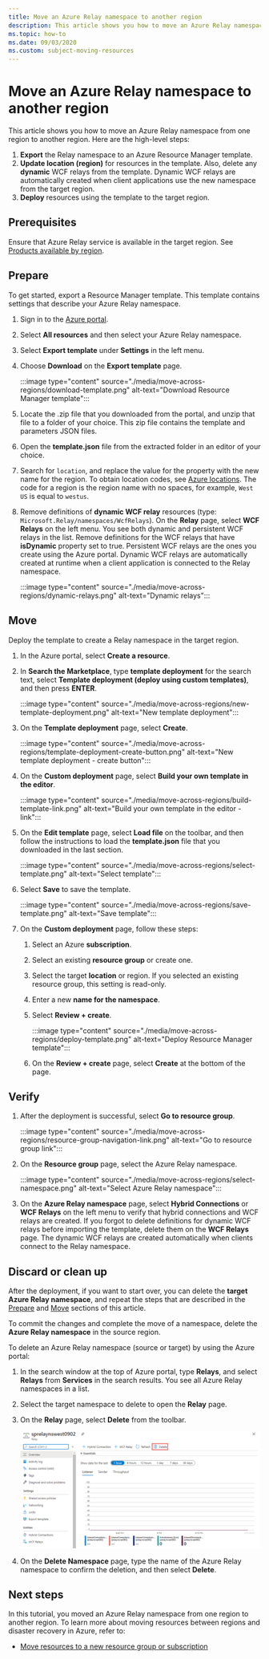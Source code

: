 ```yaml
---
title: Move an Azure Relay namespace to another region
description: This article shows you how to move an Azure Relay namespace from the current region to another region. 
ms.topic: how-to
ms.date: 09/03/2020
ms.custom: subject-moving-resources
---
```


# Move an Azure Relay namespace to another region
This article shows you how to move an Azure Relay namespace from one region to another region. Here are the high-level steps:

1. **Export** the Relay namespace to an Azure Resource Manager template.
1. **Update location (region)** for resources in the template. Also, delete any **dynamic** WCF relays from the template. Dynamic WCF relays are automatically created when client applications use the new namespace from the target region. 
1. **Deploy** resources using the template to the target region.

## Prerequisites
Ensure that Azure Relay service is available in the target region. See [Products available by region](https://azure.microsoft.com/global-infrastructure/services/?products=service-bus&regions=all). 
 
## Prepare
To get started, export a Resource Manager template. This template contains settings that describe your Azure Relay namespace.

1. Sign in to the [Azure portal](https://portal.azure.com).
2. Select **All resources** and then select your Azure Relay namespace.
3. Select **Export template** under **Settings** in the left menu.
4. Choose **Download** on the **Export template** page.

    :::image type="content" source="./media/move-across-regions/download-template.png" alt-text="Download Resource Manager template":::
5. Locate the .zip file that you downloaded from the portal, and unzip that file to a folder of your choice. This zip file contains the template and parameters JSON files. 
1. Open the **template.json** file from the extracted folder in an editor of your choice.
1. Search for `location`, and replace the value for the property with the new name for the region. To obtain location codes, see [Azure locations](https://azure.microsoft.com/global-infrastructure/locations/). The code for a region is the region name with no spaces, for example, `West US` is equal to `westus`.
1. Remove definitions of **dynamic WCF relay** resources (type: `Microsoft.Relay/namespaces/WcfRelays`). On the **Relay** page, select **WCF Relays** on the left menu. You see both dynamic and persistent WCF relays in the list. Remove definitions for the WCF relays that have **isDynamic** property set to true. Persistent WCF relays are the ones you create using the Azure portal. Dynamic WCF relays are automatically created at runtime when a client application is connected to the Relay namespace. 

    :::image type="content" source="./media/move-across-regions/dynamic-relays.png" alt-text="Dynamic relays":::

## Move
Deploy the template to create a Relay namespace in the target region. 

1. In the Azure portal, select **Create a resource**.
2. In **Search the Marketplace**, type **template deployment** for the search text, select **Template deployment (deploy using custom templates)**, and then press **ENTER**.

    :::image type="content" source="./media/move-across-regions/new-template-deployment.png" alt-text="New template deployment":::    
1. On the **Template deployment** page, select **Create**.

    :::image type="content" source="./media/move-across-regions/template-deployment-create-button.png" alt-text="New template deployment - create button":::        
1. On the **Custom deployment** page, select **Build your own template in the editor**.

    :::image type="content" source="./media/move-across-regions/build-template-link.png" alt-text="Build your own template in the editor - link":::            
1. On the **Edit template** page, select **Load file** on the toolbar, and then follow the instructions to load the **template.json** file that you downloaded in the last section.

    :::image type="content" source="./media/move-across-regions/select-template.png" alt-text="Select template":::                
1. Select **Save** to save the template. 

    :::image type="content" source="./media/move-across-regions/save-template.png" alt-text="Save template":::                    
1. On the **Custom deployment** page, follow these steps: 
    1. Select an Azure **subscription**. 
    2. Select an existing **resource group** or create one. 
    3. Select the target **location** or region. If you selected an existing resource group, this setting is read-only. 
    4. Enter a new **name for the namespace**.
    1. Select **Review + create**. 

        :::image type="content" source="./media/move-across-regions/deploy-template.png" alt-text="Deploy Resource Manager template":::
    1. On the **Review + create** page, select **Create** at the bottom of the page. 
    
## Verify
1. After the deployment is successful, select **Go to resource group**.

    :::image type="content" source="./media/move-across-regions/resource-group-navigation-link.png" alt-text="Go to resource group link":::    
1. On the **Resource group** page, select the Azure Relay namespace. 

    :::image type="content" source="./media/move-across-regions/select-namespace.png" alt-text="Select Azure Relay namespace":::    
1. On the **Azure Relay namespace** page, select **Hybrid Connections** or **WCF Relays** on the left menu to verify that hybrid connections and WCF relays are created. If you forgot to delete definitions for dynamic WCF relays before importing the template, delete them on the **WCF Relays** page. The dynamic WCF relays are created automatically when clients connect to the Relay namespace. 

## Discard or clean up
After the deployment, if you want to start over, you can delete the **target Azure Relay namespace**, and repeat the steps that are described in the [Prepare](#prepare) and [Move](#move) sections of this article.

To commit the changes and complete the move of a namespace, delete the **Azure Relay namespace** in the source region. 

To delete an Azure Relay namespace (source or target) by using the Azure portal:

1. In the search window at the top of Azure portal, type **Relays**, and select **Relays** from **Services** in the search results. You see all Azure Relay namespaces in a list.
2. Select the target namespace to delete to open the **Relay** page. 
1. On the **Relay** page, select **Delete** from the toolbar. 

    ![Delete namespace - button](./media/move-across-regions/delete-namespace-button.png)
3. On the **Delete Namespace** page, type the name of the Azure Relay namespace to confirm the deletion, and then select **Delete**. 

## Next steps
In this tutorial, you moved an Azure Relay namespace from one region to another region. To learn more about moving resources between regions and disaster recovery in Azure, refer to:

- [Move resources to a new resource group or subscription](../azure-resource-manager/management/move-resource-group-and-subscription.md)
